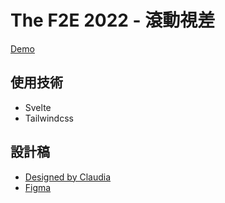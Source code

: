 # The F2E 2022 - 滾動視差
[Demo](https://link1515.github.io/thef2e-2022-parallax/)

## 使用技術
- Svelte
- Tailwindcss

## 設計稿
- [Designed by Claudia](https://2022.thef2e.com/users/12061549261452684531)
- [Figma](https://www.figma.com/file/GoQCqnSdccFazTmgfTPqe2/Week1---The-F2E-%E6%B4%BB%E5%8B%95%E7%B6%B2%E7%AB%99%E8%A8%AD%E8%A8%88?node-id=46%3A4542)
